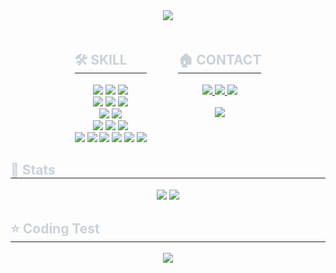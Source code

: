 <div align="center">
    <img src="https://capsule-render.vercel.app/api?type=waving&color=auto&height=120&text=Hello%20World!%20I'm%20우경&animation=fadeIn&fontColor=ffffff&fontSize=70" />
</div>

<div style="display: flex; justify-content: center; gap: 50px; margin-top: 20px;">
    <div style="text-align: left;">
        <h2 style="border-bottom: 1px solid #21262d; color: #c9d1d9;"> 🛠️ SKILL </h2> 
        <div align="center">
            <img src="https://img.shields.io/badge/java-%23ED8B00.svg?style=for-the-badge&logo=openjdk&logoColor=white">
            <img src="https://img.shields.io/badge/c-%2300599C.svg?style=for-the-badge&logo=c&logoColor=white">
            <img src="https://img.shields.io/badge/c++-%2300599C.svg?style=for-the-badge&logo=c%2B%2B&logoColor=white"> <br/>
            <img src="https://img.shields.io/badge/Amazon AWS-232F3E?style=for-the-badge&logo=Amazon AWS&logoColor=white">
            <img src="https://img.shields.io/badge/Amazon S3-569A31?style=for-the-badge&logo=Amazon S3&logoColor=white">
            <img src="https://img.shields.io/badge/Linux-FCC624?style=for-the-badge&logo=Linux&logoColor=white"> <br/>
            <img src="https://img.shields.io/badge/Github-181717?style=for-the-badge&logo=Github&logoColor=white">
            <img src="https://img.shields.io/badge/git-%23F05033.svg?style=for-the-badge&logo=git&logoColor=white"> <br/>
            <img src="https://img.shields.io/badge/MySQL-4479A1?style=for-the-badge&logo=MySQL&logoColor=white">
            <img src="https://img.shields.io/badge/Postman-FF6C37?style=for-the-badge&logo=postman&logoColor=white">
            <img src="https://img.shields.io/badge/IntelliJIDEA-000000.svg?style=for-the-badge&logo=intellij-idea&logoColor=white"> <br/>
            <img src="https://img.shields.io/badge/Notion-000000?style=for-the-badge&logo=Notion&logoColor=white">
            <img src="https://img.shields.io/badge/Slack-4A154B?style=for-the-badge&logo=Slack&logoColor=white">
            <img src="https://img.shields.io/badge/Discord-5865F2?style=for-the-badge&logo=Discord&logoColor=white">
            <img src="https://img.shields.io/badge/Spring-6DB33F?style=for-the-badge&logo=Spring&logoColor=white">
            <img src="https://img.shields.io/badge/Spring Boot-6DB33F?style=for-the-badge&logo=Spring Boot&logoColor=white">
            <img src="https://img.shields.io/badge/JWT-black?style=for-the-badge&logo=JSON%20web%20tokens&logoColor=white">
        </div>
    </div>
    <div style="text-align: left;">
        <h2 style="border-bottom: 1px solid #21262d; color: #c9d1d9;"> 🏠 CONTACT </h2> 
        <div align="center"> 
            <a href="https://velog.io/@kung036/posts">
                <img src="https://img.shields.io/badge/Velog-20C997?style=for-the-badge&logo=Velog&logoColor=white&link=https://velog.io/@kung036/posts"> 
            </a>
            <a href="https://ukung036.notion.site/6ac67a93af5e4bf18a99492d0f163770?pvs=4">
                <img src="https://img.shields.io/badge/Notion-000000?style=for-the-badge&logo=Notion&logoColor=white&link=https://ukung036.notion.site/6ac67a93af5e4bf18a99492d0f163770?pvs=4"> 
            </a>
            <a href="mailto:sinariari3@gmail.com">
                <img src="https://img.shields.io/badge/Gmail-EA4335?style=for-the-badge&logo=Gmail&logoColor=white&link=mailto:sinariari3@gmail.com"> 
            </a>
        </div>
        <br> 
        <div align="center"> 
            <a href="https://hits.seeyoufarm.com"> 
                <img src="https://hits.seeyoufarm.com/api/count/incr/badge.svg?url=https%3A%2F%2Fgithub.com%2Fkung036%2F&count_bg=%23000000&title_bg=%23000000&icon=github.svg&icon_color=%23FFFFFF&title=GitHub&edge_flat=false"/>
            </a>
        </div> 
    </div>
</div>

<div style="text-align: left;"> 
    <h2 style="border-bottom: 1px solid #21262d; color: #c9d1d9;"> 🏅 Stats </h2>
    <div align="center"> 
        <img src="https://github-readme-stats.vercel.app/api?username=kung036&bg_color=180,000000,&title_color=000000&text_color=000000" />
        <img src="https://github-readme-stats.vercel.app/api/top-langs/?username=kung036&layout=compact&bg_color=180,000000,&title_color=000000&text_color=000000" />
    </div> 
</div>

<h2 style="border-bottom: 1px solid #21262d; color: #c9d1d9;"> ⭐ Coding Test </h2>
<div align="center">
    <a href="https://solved.ac/rakun009">
        <img src="http://mazassumnida.wtf/api/v2/generate_badge?boj=rakun009" />
    </a>
</div>
